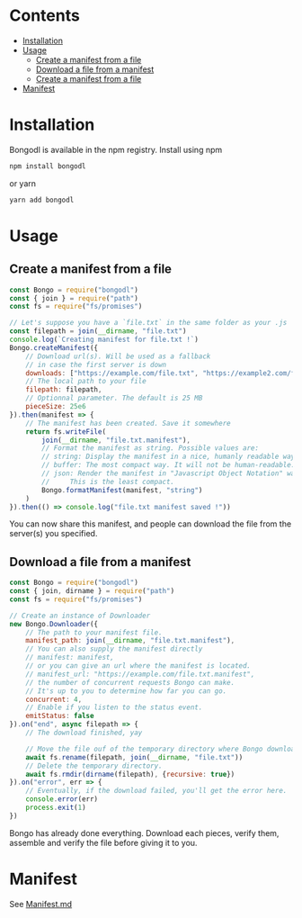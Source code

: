 # Contents
- [Installation](#installation)
- [Usage](#installation)
    - [Create a manifest from a file](#create-a-manifest-from-a-file)
    - [Download a file from a manifest](#download-a-file-from-a-manifest)
    - [Create a manifest from a file](#installation)
- [Manifest](manifest.md)
# Installation
Bongodl is available in the npm registry. Install using npm
```sh
npm install bongodl
```
or yarn
```sh
yarn add bongodl
```
# Usage
## Create a manifest from a file
```js
const Bongo = require("bongodl")
const { join } = require("path")
const fs = require("fs/promises")

// Let's suppose you have a `file.txt` in the same folder as your .js
const filepath = join(__dirname, "file.txt")
console.log(`Creating manifest for file.txt !`)
Bongo.createManifest({
    // Download url(s). Will be used as a fallback 
    // in case the first server is down
    downloads: ["https://example.com/file.txt", "https://example2.com/file.txt"],
    // The local path to your file
    filepath: filepath,
    // Optionnal parameter. The default is 25 MB
    pieceSize: 25e6
}).then(manifest => {
    // The manifest has been created. Save it somewhere
    return fs.writeFile(
        join(__dirname, "file.txt.manifest"),
        // Format the manifest as string. Possible values are:
        // string: Display the manifest in a nice, humanly readable way.
        // buffer: The most compact way. It will not be human-readable.
        // json: Render the manifest in "Javascript Object Notation" way. 
        //     This is the least compact.
        Bongo.formatManifest(manifest, "string")
    )
}).then(() => console.log("file.txt manifest saved !"))
```
You can now share this manifest, and people can download the file from the server(s) you specified.
## Download a file from a manifest
```js
const Bongo = require("bongodl")
const { join, dirname } = require("path")
const fs = require("fs/promises")

// Create an instance of Downloader
new Bongo.Downloader({
    // The path to your manifest file.
    manifest_path: join(__dirname, "file.txt.manifest"),
    // You can also supply the manifest directly
    // manifest: manifest,
    // or you can give an url where the manifest is located.
    // manifest_url: "https://example.com/file.txt.manifest",
    // the number of concurrent requests Bongo can make.
    // It's up to you to determine how far you can go.
    concurrent: 4,
    // Enable if you listen to the status event.
    emitStatus: false
}).on("end", async filepath => {
    // The download finished, yay

    // Move the file ouf of the temporary directory where Bongo downloaded it.
    await fs.rename(filepath, join(__dirname, "file.txt"))
    // Delete the temporary directory.
    await fs.rmdir(dirname(filepath), {recursive: true})
}).on("error", err => {
    // Eventually, if the download failed, you'll get the error here.
    console.error(err)
    process.exit(1)
})
```
Bongo has already done everything. Download each pieces, verify them, assemble and verify the file before giving it to you.
# Manifest
See [Manifest.md](manifest.md)